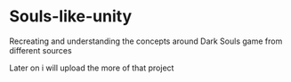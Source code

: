 # Souls-like-unity
Recreating and understanding the concepts around Dark Souls game from different sources


Later on i will upload the more of that project

